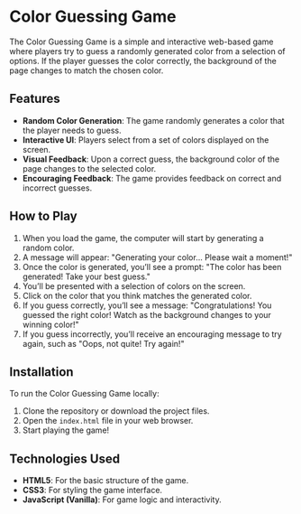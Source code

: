 # Color Guessing Game

The Color Guessing Game is a simple and interactive web-based game where players try to guess a randomly generated color from a selection of options. If the player guesses the color correctly, the background of the page changes to match the chosen color.

## Features

- **Random Color Generation**: The game randomly generates a color that the player needs to guess.
- **Interactive UI**: Players select from a set of colors displayed on the screen.
- **Visual Feedback**: Upon a correct guess, the background color of the page changes to the selected color.
- **Encouraging Feedback**: The game provides feedback on correct and incorrect guesses.

## How to Play

1. When you load the game, the computer will start by generating a random color.
2. A message will appear: "Generating your color... Please wait a moment!"
3. Once the color is generated, you’ll see a prompt: "The color has been generated! Take your best guess."
4. You’ll be presented with a selection of colors on the screen.
5. Click on the color that you think matches the generated color.
6. If you guess correctly, you’ll see a message: "Congratulations! You guessed the right color! Watch as the background changes to your winning color!"
7. If you guess incorrectly, you’ll receive an encouraging message to try again, such as "Oops, not quite! Try again!"

## Installation

To run the Color Guessing Game locally:

1. Clone the repository or download the project files.
2. Open the `index.html` file in your web browser.
3. Start playing the game!

## Technologies Used

- **HTML5**: For the basic structure of the game.
- **CSS3**: For styling the game interface.
- **JavaScript (Vanilla)**: For game logic and interactivity.



